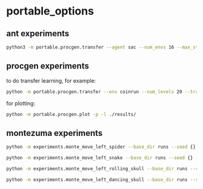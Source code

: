 # portable_options

## ant experiments
```bash
python3 -m portable.procgen.transfer --agent sac --num_envs 16 --max_steps 10_000_000 --env ant_box
```

## procgen experiments
to do transfer learning, for example:
```bash
python -m portable.procgen.transfer --env coinrun --num_levels 20 --transfer_steps 500000 --num_policies 3 --seed 0
```
for plotting:
```bash
python -m portable.procgen.plot -p -l ./results/
```

## montezuma experiments
```bash
python -m experiments.monte_move_left_spider --base_dir runs --seed {} --config_file configs/monte_move_left_spider.gin

python -m experiments.monte_move_left_snake --base_dir runs --seed {} --config_file configs/monte_move_left_snake.gin

python -m experiments.monte_move_left_rolling_skull --base_dir runs --seed {} --config_file configs/monte_move_left_rolling_skull.gin

python -m experiments.monte_move_left_dancing_skull --base_dir runs --seed {} --config_file configs/monte_move_left_dancing_skull.gin 
```